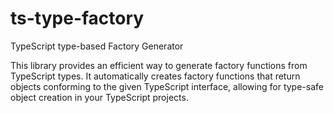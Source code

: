 # ts-type-factory

TypeScript type-based Factory Generator

This library provides an efficient way to generate factory functions from TypeScript types. It automatically creates factory functions that return objects conforming to the given TypeScript interface, allowing for type-safe object creation in your TypeScript projects.
